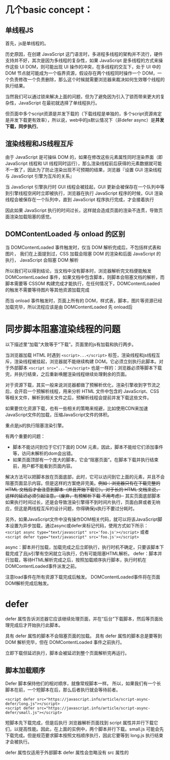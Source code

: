 # 几个basic concept：

## 单线程JS
首先，js是单线程的。

历史原因，在创建 JavaScript 这门语言时，多进程多线程的架构并不流行，硬件支持并不好，其次是因为多线程的复杂性，如果 JavaScript 是多线程的方式来操作这些 UI DOM，则可能出现 UI 操作的冲突，在多线程的交互下，处于 UI 中的 DOM 节点就可能成为一个临界资源，假设存在两个线程同时操作一个 DOM，一个负责修改一个负责删除，那么这个时候就需要浏览器来裁决如何生效哪个线程的执行结果。

当然我们可以通过锁来解决上面的问题，但为了避免因为引入了锁而带来更大的复杂性，JavaScript 在最初就选择了单线程执行。

但页面中多个script资源是并发下载的（下载线程是单独的，多个script资源肯定是并发下载更有效率），所以说，web中的js默认情况下（非defer async）是**并发下载，同步执行**。

## 渲染线程和JS线程互斥
由于 JavaScript 是可操纵 DOM 的，如果在修改这些元素属性同时渲染界面（即 JavaScript 线程和 UI 线程同时运行），那么渲染线程前后获得的元素数据就可能不一致了，因此为了防止渲染出现不可预期的结果，浏览器『设置 GUI 渲染线程与 JavaScript 引擎为互斥的关系』

当 JavaScript 引擎执行时 GUI 线程会被挂起，GUI 更新会被保存在一个队列中等到引擎线程空闲时立即被执行，浏览器在执行 JavaScript 程序的时候，GUI 渲染线程会被保存在一个队列中，直到 JavaScript 程序执行完成，才会接着执行

因此如果 JavaScript 执行的时间过长，这样就会造成页面的渲染不连贯，导致页面渲染加载阻塞的感觉。

## DOMContentLoaded 与 onload 的区别
当 DOMContentLoaded 事件触发时，仅当 DOM 解析完成后，不包括样式表和图片，
我们在上面提到过，CSS 加载会阻塞 DOM 的渲染和后面 JavaScript 的执行，
JavaScript 会阻塞 DOM 解析

所以我们可以得到结论，当文档中没有脚本时，浏览器解析完文档便能触发 DOMContentLoaded 事件，如果文档中包含脚本，则脚本会阻塞文档的解析，而脚本需要等 CSSOM 构建完成才能执行，在任何情况下，DOMContentLoaded 的触发不需要等待图片等其他资源加载完成

而当 onload 事件触发时，页面上所有的 DOM，样式表，脚本，图片等资源已经加载完毕，所以流程应该是由 DOMContentLoaded 先 onload后

 
# 同步脚本阻塞渲染线程的问题
以下描述里“加载”大致等于“下载”。页面里的js有加载和执行两步。

当浏览器加载 HTML 时遇到 `<script>...</script>` 标签，渲染线程和js线程互斥，渲染线程被挂起，浏览器就不能继续构建 DOM。它必须立刻执行此脚本。对于外部脚本 `<script src="..."></script>` 也是一样的：浏览器必须等脚本下载完，并执行结束，之后重新唤醒渲染线程继续处理剩余的页面。

对于资源下载，其实一般来说浏览器都做了预解析优化，渲染引擎收到字节流之后，会开启一个预解析线程，用来分析 HTML 文件中包含的 JavaScript、CSS 等相关文件，解析到相关文件之后，预解析线程会提前并发下载这些文件。

如果要优化资源下载，也有一些相关的策略来规避，比如使用CDN来加速JavaScript文件的加载，压缩JavaScript文件的体积。

重点是js的执行阻塞渲染引擎。

有两个重要的问题：

- 脚本不能访问到位于它们下面的 DOM 元素，因此，脚本不能给它们添加事件等，访问未解析的dom会出错。
- 如果页面顶部有一个庞大的脚本，它会“阻塞页面”。在脚本下载并执行结束前，用户都不能看到页面内容。

解决方法可以把脚本放在页面底部，此时，它可以访问到它上面的元素，并且不会阻塞页面显示内容。但是这样的方案绝非完美。~~例如：浏览器只有在下载完整的 HTML 文档后才会注意到脚本（并且开始下载它）。对于长的 HTML 文档来说，这样的延迟必须引起注意。（废弃，有预解析下载 不用考虑）~~ 其实页面底部脚本如果执行时间过长，还是会导致渲染引擎得不到时间片执行，页面白屏或者无响应，但这是两线程互斥的设计问题，你得确保js执行不要过分耗时。

另外，如果JavaScript文件中没有操作DOM相关代码，就可以将该JavaScript脚本设置为异步加载，通过async或defer来标记代码，使用方式如下所示：
`<script async type="text/javascript" src='foo.js'></script>`
或者
`<script defer type="text/javascript" src='foo.js'></script>`

async：脚本并行加载，加载完成之后立即执行，执行时机不确定，只要该脚本下载完成了且js引擎有空闲就立马执行，仍有可能阻塞HTML解析。
defer：脚本并行加载，等待HTML解析完成之后，按照加载顺序执行脚本，执行时机在DOMContentLoaded事件派发之前。

注意load事件在所有资源下载完成后触发。
DOMContentLoaded事件将在页面DOM解析完成后触发。

# defer
defer 属性告诉浏览器它应该继续处理页面，并在“后台”下载脚本，然后等页面处理完成后才开始执行此脚本。

具有 defer 属性的脚本不会阻塞页面的加载。
具有 defer 属性的脚本总是要等到 DOM 解析完毕，但在 DOMContentLoaded 事件之前执行。

立即下载但延迟执行，脚本会被延迟到整个页面解析完再运行。

## 脚本加载顺序
Defer 脚本保持他们的相对顺序，就像常规脚本一样。 所以，如果我们有一个长脚本在前，一个短脚本在后，那么后者执行就会等待前者。
```
<script defer src="https://javascript.info/article/script-async-defer/long.js"></script>
<script defer src="https://javascript.info/article/script-async-defer/small.js"></script>
```
短脚本先下载完成，但是后执行
浏览器解析页面找到 script 属性并并行下载它们，以提高性能。因此，在上面的实例中，两个脚本并行下载。small.js 可能会先下载完成。但是规范要求脚本按照文档顺序执行，因此它要等到 long.js 执行结束才会被执行。

defer 属性仅适用于外部脚本
defer 属性会忽略没有 src 属性的 <script> 脚本。

# async
async 属性意味着脚本是完全独立的：
目的是不让页面等待脚本下载和执行，而是异步加载页面其他内容。但仍然保持执行时阻塞渲染的特性，如果下载完成时页面dom还未构建完成，立即执行脚本并且会阻塞dom构建。

页面不会等待异步脚本下载，它会继续处理页面并显示内容，但是会等待脚本执行。（async脚本下载完成后会立即执行 阻塞DOM构建）
DOMContentLoaded 和 async 脚本不会彼此等待：
DOMContentLoaded 可能发生在异步脚本之前（此时异步脚本在页面加载完成后才下载完成）
DOMContentLoaded 也可能发生在异步脚本之后（此时异步脚本可能很短或者是从 HTTP 缓存中加载的）
其他脚本不会等待 async 脚本下载完成，同样 async 脚本也不会等待其他脚本下载。

## 动态脚本（Dynamic scripts）
我们也可以使用 JavaScript 动态地添加脚本：
```
let script = document.createElement('script');
script.src = "/article/script-async-defer/long.js";
document.body.append(script); // (*)
```
当脚本附加到文档 (*) 时，脚本就会开始加载（下载）：

默认情况下，动态脚本表现为“异步”行为。

这也就是说：
它们不会等待其他内容，其他的内容也不会等待它们。
先加载完成的脚本先运行（“加载优先” 顺序）

这么说动态脚本和async几乎无区别，不同点在于动态脚本开始下载的时间点在动态加载它的代码执行时。

# js对dom影响

1、JavaScript 脚本在html页面中 脚本有修改dom的操作（如innerText）
HTML 解析器先解析dom，遇到script标签，这时候 HTML 解析器暂停工作，JavaScript 引擎介入，并执行 script 标签中的这段脚本，脚本如果有修改dom的操作，执行脚本完毕后，dom节点已经修改完毕，脚本执行完成之后，HTML 解析器恢复解析过程，并且先渲染绘制已解析的dom（分布渲染），然后继续解析后续的内容，依次往复，直至生成最终的 DOM。
因为js能够执行修改dom的操作，所以如果js这时修改后面还未解析到的dom就会出错，这也是早期开发推荐将script资源引入放在html的body尾部的原因。

2、html页面中引入 JavaScript 文件 脚本有修改dom的操作（如innerText）
这段代码的功能还是和前面那段代码是一样的，不过这里我把内嵌 JavaScript 脚本修改成了通过 JavaScript 文件加载。其整个执行流程还是一样的，执行到 JavaScript 标签时，暂停整个 DOM 的解析，执行 JavaScript 代码，不过这里执行 JavaScript 时，需要先下载这段 JavaScript 代码。这里需要重点关注下载环境，因为JavaScript 文件的下载过程会阻塞DOM 解析，而通常下载又是非常耗时的，会受到网络环境、JavaScript 文件大小等因素的影响。
Chrome 浏览器对此做了很多优化，其中一个主要的优化是上面提到的预解析优化操作。

3、html页面中既有js引入，又有css样式

```html
//theme.css
div {color:blue}
​
<html>
    <head>
        <style src='theme.css'></style>
    </head>
<body>
    <div>1</div>
    <script>
        let div1 = document.getElementsByTagName('div')[0]
        div1.innerText = 'time.geekbang' // 需要 DOM
        div1.style.color = 'red' // 需要 CSSOM
    </script>
    <div>test</div>
</body>
</html>
```

这段话很重要：

该示例中，JavaScript 代码出现了 div1.style.color = ‘red' 的语句，它是用来操 纵 CSSOM 的，所以在执行 JavaScript 之前，需要先解析 JavaScript 语句之上所有的CSS 样式。所以如果代码里引用了外部的 CSS 文件，那么在执行 JavaScript 之前，还需要等待外部的 CSS 文件下载完成，并解析生成 CSSOM 对象之后，才能执行 JavaScript 脚本。

而 JavaScript 引擎在解析 JavaScript 之前，是不知道 JavaScript 是否操纵了 CSSOM的，所以渲染线程在遇到 JavaScript 脚本时，线程挂起，js线程执行，但不管该脚本是否操纵了 CSSOM，都会先等待CSS 文件下载完成，解析CSSOM，再执行 JavaScript 脚本。
所以说 JavaScript 脚本是依赖样式表的，这又多了一个阻塞过程。
通过上面的分析，我们知道了 JavaScript 会阻塞 DOM 生成，而样式文件又会阻塞 JavaScript 的执行，
所以在实际的工程中需要重点关注 JavaScript 文件和样式表文件，使用不当会影响到页面性能的。




# 总结
![](https://p3-juejin.byteimg.com/tos-cn-i-k3u1fbpfcp/7d01aec620d34f0093d6c130380f06f4~tplv-k3u1fbpfcp-zoom-in-crop-mark:4536:0:0:0.image?)

* 没有 Async 和 Defer，浏览器会立即加载并执行指定的脚本，也就是说不等待后续载入的文档元素，读到就加载并执行。

* Async 属性表示异步执行引入的 JavaScript，与 Defer 的区别在于，如果已经加载好，就会开始执行，即无论此刻是 HTML 解析阶段还是 DOMContentLoaded 触发之后，不过需要注意的是，这种方式加载的 JavaScript 依然会阻塞 load 事件，换句话说，async-script 可能在 DOMContentLoaded 触发之前或之后执行，但一定在 load 触发之前执行

* Defer 属性表示延迟执行引入的 JavaScript，即这段 JavaScript 加载时 HTML 并未停止解析，这两个过程是并行的，整个 document 解析完毕（dom资源准备就绪）且 defer-script 也加载完成之后（这两件事情的顺序无关），会执行所有由 defer-script 加载的 JavaScript 代码，然后触发 DOMContentLoaded 事件

因此，我们可以得出结论：

* Defer 和 Async 在网络读取（下载）这部分是一样的，都是异步的（相较于 HTML 解析）
* 在加载多个 JavaScript 脚本的时候，Async 是无顺序的加载，而 Defer 是有顺序的加载
* 差别在于脚本下载完之后何时执行，显然 Defer 是最接近我们对于应用脚本加载和执行的要求的
* Async 是乱序执行，它的加载和执行是紧紧挨着的，所以不管声明的顺序如何，只要它加载完了就会立刻执行
* 通常来说，Async 对于应用脚本的用处不大，因为它完全不考虑依赖（哪怕是最低级的顺序执行），不过它对于那些可以不依赖任何脚本或不被任何脚本依赖的脚本来说却是非常合适的